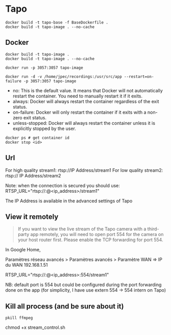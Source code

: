 # Tapo

```
docker build -t tapo-base -f BaseDockerfile .
docker build -t tapo-image . --no-cache
```



## Docker

```
docker build -t tapo-image . 
docker build -t tapo-image . --no-cache
```

```
docker run -p 3057:3057 tapo-image
```

```
docker run -d -v /home/jpec/recordings:/usr/src/app --restart=on-failure -p 3057:3057 tapo-image
```

- no: This is the default value. It means that Docker will not automatically restart the container. You need to manually restart it if it exits.
- always: Docker will always restart the container regardless of the exit status.
- on-failure: Docker will only restart the container if it exits with a non-zero exit status.
- unless-stopped: Docker will always restart the container unless it is explicitly stopped by the user.



```
docker ps # get container id
docker stop <id>
```



## Url

For high quality stream1: rtsp://IP Address/stream1
For low quality stream2: rtsp:// IP Address/stream2

Note: when the connection is secured you should use:
RTSP_URL="rtsp://<username>:<password>@<ip_address>/stream1"

The IP Address is available in the advanced settings of Tapo

## View it remotely

> If you want to view the live stream of the Tapo camera with a third-party app remotely, you will need to open port 554 for the camera on your host router first. Please enable the TCP forwarding for port 554.

In Google Home,

Paramètres réseau avancés > Paramètres avancés > Paramètre WAN
=> IP du WAN 192.168.1.51

RTSP_URL="rtsp://<username>:<password>@<ip_address>:554/stream1"

NB: default port is 554 but could be configured during the port forwarding done on the app (for simplicity, I have use extern 554 -> 554 intern on Tapo)


## Kill all process (and be sure about it)

```
pkill ffmpeg
```


chmod +x stream_control.sh

